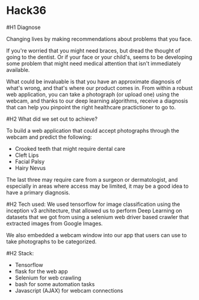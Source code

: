 # Hack36
#H1 Diagnose

Changing lives by making recommendations about problems that you face.

If you're worried that you might need braces, but dread the thought of going to the dentist. Or if your face or your child's, seems to be developing some problem that might need medical attention that isn't immediately available. 

What could be invaluable is that you have an approximate diagnosis of what's wrong, and that's where our product comes in. From within a robust web application, you can take a photograph (or upload one) using the webcam, and thanks to our deep learning algorithms, receive a diagnosis that can help you pinpoint the right healthcare practictioner to go to.

#H2 What did we set out to achieve?

To build a web application that could accept photographs through the webcam and predict the following:
* Crooked teeth that might require dental care
* Cleft Lips
* Facial Palsy
* Hairy Nevus

The last three may require care from a surgeon or dermatologist, and especially in areas where access may be limited, it may be a good idea to have a primary diagnosis. 

#H2 Tech used:
We used tensorflow for image classification using the inception v3 architecture, that allowed us to perform Deep Learning on datasets that we got from using a selenium web driver based crawler that extracted images from Google Images. 

We also embedded a webcam window into our app that users can use to take photographs to be categorized. 

#H2 Stack:
* Tensorflow
* flask for the web app
* Selenium for web crawling
* bash for some automation tasks
* Javascript (AJAX) for webcam connections
